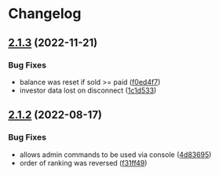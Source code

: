 # Changelog

## [2.1.3](https://github.com/RoinujNosde/CryptoMarket/compare/v2.1.2...v2.1.3) (2022-11-21)


### Bug Fixes

* balance was reset if sold &gt;= paid ([f0ed4f7](https://github.com/RoinujNosde/CryptoMarket/commit/f0ed4f76bbe228724e6b8e7c5ddec78f2ecd40f5))
* investor data lost on disconnect ([1c1d533](https://github.com/RoinujNosde/CryptoMarket/commit/1c1d5335291b4ca2fdeb41d9c91ef65852ff2d8b))

## [2.1.2](https://github.com/RoinujNosde/CryptoMarket/compare/v2.1.1...v2.1.2) (2022-08-17)


### Bug Fixes

* allows admin commands to be used via console ([4d83695](https://github.com/RoinujNosde/CryptoMarket/commit/4d83695c0c147cc41cb3d602689e969c6e098e72))
* order of ranking was reversed ([f31ff49](https://github.com/RoinujNosde/CryptoMarket/commit/f31ff49a4f57ef5f9b79f62382af001c0d438164))
